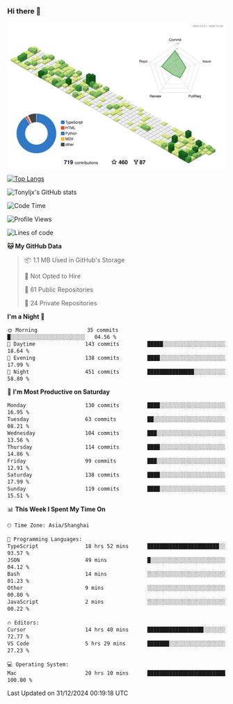 ### Hi there 👋

![](./profile-3d-contrib/profile-green-animate.svg)

 

[![Top Langs](https://github-readme-stats.vercel.app/api/top-langs/?username=tonyljx)](https://github.com/anuraghazra/github-readme-stats)

![Tonyljx's GitHub stats](https://github-readme-stats.vercel.app/api?username=tonyljx&theme=default&show_icons=true)

 

<!--START_SECTION:waka-->
![Code Time](http://img.shields.io/badge/Code%20Time-1%2C094%20hrs%2047%20mins-blue)

![Profile Views](http://img.shields.io/badge/Profile%20Views-2-blue)

![Lines of code](https://img.shields.io/badge/From%20Hello%20World%20I%27ve%20Written-739.0%20thousand%20lines%20of%20code-blue)

**🐱 My GitHub Data** 

> 📦 1.1 MB Used in GitHub's Storage 
 > 
> 🚫 Not Opted to Hire
 > 
> 📜 61 Public Repositories 
 > 
> 🔑 24 Private Repositories 
 > 
**I'm a Night 🦉** 

```text
🌞 Morning                35 commits          █░░░░░░░░░░░░░░░░░░░░░░░░   04.56 % 
🌆 Daytime                143 commits         █████░░░░░░░░░░░░░░░░░░░░   18.64 % 
🌃 Evening                138 commits         ████░░░░░░░░░░░░░░░░░░░░░   17.99 % 
🌙 Night                  451 commits         ███████████████░░░░░░░░░░   58.80 % 
```
📅 **I'm Most Productive on Saturday** 

```text
Monday                   130 commits         ████░░░░░░░░░░░░░░░░░░░░░   16.95 % 
Tuesday                  63 commits          ██░░░░░░░░░░░░░░░░░░░░░░░   08.21 % 
Wednesday                104 commits         ███░░░░░░░░░░░░░░░░░░░░░░   13.56 % 
Thursday                 114 commits         ████░░░░░░░░░░░░░░░░░░░░░   14.86 % 
Friday                   99 commits          ███░░░░░░░░░░░░░░░░░░░░░░   12.91 % 
Saturday                 138 commits         ████░░░░░░░░░░░░░░░░░░░░░   17.99 % 
Sunday                   119 commits         ████░░░░░░░░░░░░░░░░░░░░░   15.51 % 
```


📊 **This Week I Spent My Time On** 

```text
🕑︎ Time Zone: Asia/Shanghai

💬 Programming Languages: 
TypeScript               18 hrs 52 mins      ███████████████████████░░   93.57 % 
JSON                     49 mins             █░░░░░░░░░░░░░░░░░░░░░░░░   04.12 % 
Bash                     14 mins             ░░░░░░░░░░░░░░░░░░░░░░░░░   01.23 % 
Other                    9 mins              ░░░░░░░░░░░░░░░░░░░░░░░░░   00.80 % 
JavaScript               2 mins              ░░░░░░░░░░░░░░░░░░░░░░░░░   00.22 % 

🔥 Editors: 
Cursor                   14 hrs 40 mins      ██████████████████░░░░░░░   72.77 % 
VS Code                  5 hrs 29 mins       ███████░░░░░░░░░░░░░░░░░░   27.23 % 

💻 Operating System: 
Mac                      20 hrs 10 mins      █████████████████████████   100.00 % 
```


 Last Updated on 31/12/2024 00:19:18 UTC
<!--END_SECTION:waka-->
